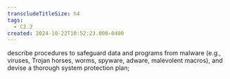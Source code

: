 ```yaml
---
transcludeTitleSize: h4
tags:
  - C2.2
created: 2024-10-22T10:52:23.000-0400
---
```

describe procedures to safeguard data and programs from malware (e.g., viruses, Trojan horses, worms, spyware, adware, malevolent macros), and devise a thorough system protection plan;